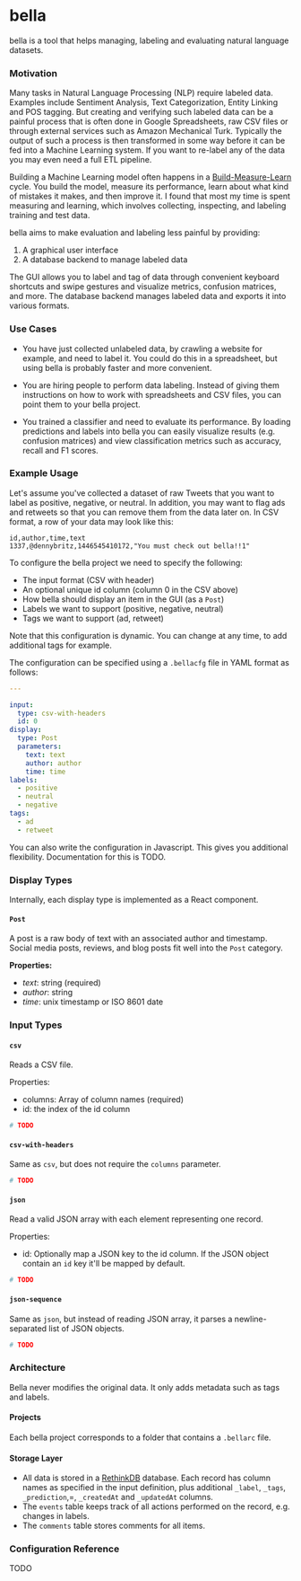 # bella

bella is a tool that helps managing, labeling and evaluating natural language datasets.

### Motivation

Many tasks in Natural Language Processing (NLP) require labeled data. Examples include Sentiment Analysis, Text Categorization, Entity Linking and POS tagging. But creating and verifying such labeled data can be a painful process that is often done in Google Spreadsheets, raw CSV files or through external services such as Amazon Mechanical Turk. Typically the output of such a process is then transformed in some way before it can be fed into a Machine Learning system. If you want to re-label any of the data you may even need a full ETL pipeline.

Building a Machine Learning model often happens in a [Build-Measure-Learn](http://steveblank.com/2015/05/06/build-measure-learn-throw-things-against-the-wall-and-see-if-they-work/) cycle. You build the model, measure its performance, learn about what kind of mistakes it makes, and then improve it. I found that most my time is spent measuring and learning, which involves collecting, inspecting, and labeling training and test data.

bella aims to make evaluation and labeling less painful by providing: 

1. A graphical user interface
2. A database backend to manage labeled data

The GUI allows you to label and tag of data through convenient keyboard shortcuts and swipe gestures and visualize metrics, confusion matrices, and more. The database backend manages labeled data and exports it into various formats.

### Use Cases

- You have just collected unlabeled data, by crawling a website for example, and need to label it. You could do this in a spreadsheet, but using bella is probably faster and more convenient.

- You are hiring people to perform data labeling. Instead of giving them instructions on how to work with spreadsheets and CSV files, you can point them to your bella project.

- You trained a classifier and need to evaluate its performance. By loading predictions and labels into bella you can easily visualize results (e.g. confusion matrices) and view classification metrics such as accuracy, recall and F1 scores.

### Example Usage

Let's assume you've collected a dataset of raw Tweets that you want to label as positive, negative, or neutral. In addition, you may want to flag ads and retweets so that you can remove them from the data later on. In CSV format, a row  of your data may look like this:

```
id,author,time,text
1337,@dennybritz,1446545410172,"You must check out bella!!1"
```

To configure the bella project we need to specify the following:

- The input format (CSV with header)
- An optional unique id column (column 0 in the CSV above)
- How bella should display an item in the GUI (as a `Post`)
- Labels we want to support (positive, negative, neutral)
- Tags we want to support (ad, retweet)

Note that this configuration is dynamic. You can change at any time, to add additional tags for example.

The configuration can be specified using a `.bellacfg` file in YAML format as follows:

```yaml
---

input:  
  type: csv-with-headers
  id: 0
display:
  type: Post
  parameters:
    text: text
    author: author
    time: time
labels: 
  - positive
  - neutral
  - negative
tags:
  - ad
  - retweet
```

You can also write the configuration in Javascript. This gives you additional flexibility. Documentation for this is TODO.


### Display Types

Internally, each display type is implemented as a React component.

#### `Post`

A post is a raw body of text with an associated author and timestamp. Social media posts, reviews, and blog posts fit well into the `Post` category. 

**Properties:**

- *text*: string (required)
- *author*: string
- *time*: unix timestamp or ISO 8601 date

### Input Types

#### `csv`

Reads a CSV file.

Properties:

- columns: Array of column names (required)
- id: the index of the id column

```yaml
# TODO
```


#### `csv-with-headers`

Same as `csv`, but does not require the `columns` parameter.

```yaml
# TODO
```


#### `json`

Read a valid JSON array with each element representing one record.

Properties:

- id: Optionally map a JSON key to the id column. If the JSON object contain an `id` key it'll be mapped by default.

```yaml
# TODO
```


#### `json-sequence`

Same as `json`, but instead of reading JSON array, it parses a newline-separated list of JSON objects.

```yaml
# TODO
```


### Architecture

Bella never modifies the original data. It only adds metadata such as tags and labels.

#### Projects

Each bella project corresponds to a folder that contains a `.bellarc` file.

#### Storage Layer

- All data is stored in a [RethinkDB](http://rethinkdb.com/) database. Each record has column names as specified in the input definition, plus additional `_label`, `_tags`, `_prediction`,=, `_createdAt` and `_updatedAt` columns.
- The `events` table keeps track of all actions performed on the record, e.g. changes in labels.
- The `comments` table stores comments for all items.



### Configuration Reference

TODO